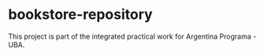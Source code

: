 # bookstore-repository
This project is part of the integrated practical work for Argentina Programa - UBA.
